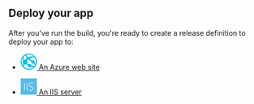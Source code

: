 ## Deploy your app

After you've run the build, you're ready to create a release definition to deploy your app to:

* <a href="../../../cd/deploy-webdeploy-webapps.md"><img src="../../../../steps/deploy/_img/azure-web-app-deployment-icon.png"/> An Azure web site</a>

* [![IIS Web App Deploy](../../../../steps/deploy/_img/iis-web-application-deployment-icon.png) An IIS server](../../../cd/deploy-webdeploy-iis-deploygroups.md)
